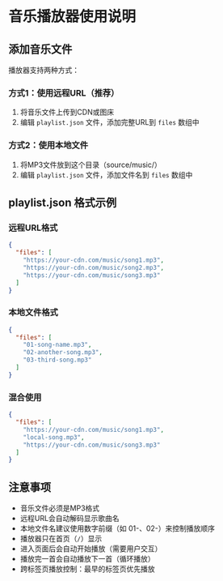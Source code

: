 # 音乐播放器使用说明

## 添加音乐文件

播放器支持两种方式：

### 方式1：使用远程URL（推荐）
1. 将音乐文件上传到CDN或图床
2. 编辑 `playlist.json` 文件，添加完整URL到 `files` 数组中

### 方式2：使用本地文件
1. 将MP3文件放到这个目录（source/music/）
2. 编辑 `playlist.json` 文件，添加文件名到 `files` 数组中

## playlist.json 格式示例

### 远程URL格式
```json
{
  "files": [
    "https://your-cdn.com/music/song1.mp3",
    "https://your-cdn.com/music/song2.mp3",
    "https://your-cdn.com/music/song3.mp3"
  ]
}
```

### 本地文件格式
```json
{
  "files": [
    "01-song-name.mp3",
    "02-another-song.mp3",
    "03-third-song.mp3"
  ]
}
```

### 混合使用
```json
{
  "files": [
    "https://your-cdn.com/music/song1.mp3",
    "local-song.mp3",
    "https://your-cdn.com/music/song3.mp3"
  ]
}
```

## 注意事项

- 音乐文件必须是MP3格式
- 远程URL会自动解码显示歌曲名
- 本地文件名建议使用数字前缀（如 01-、02-）来控制播放顺序
- 播放器只在首页（`/`）显示
- 进入页面后会自动开始播放（需要用户交互）
- 播放完一首会自动播放下一首（循环播放）
- 跨标签页播放控制：最早的标签页优先播放
